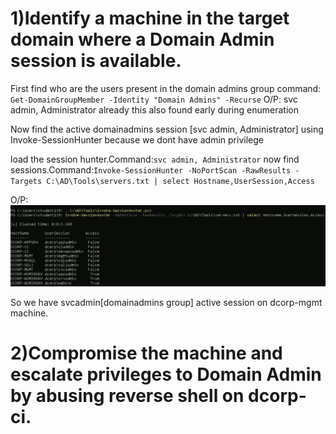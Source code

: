 # **1)Identify a machine in the target domain where a Domain Admin session is available.**

First find who are the users present in the domain admins group
command:``` Get-DomainGroupMember -Identity "Domain Admins" -Recurse```
O/P:
svc admin, Administrator
already this also found early during enumeration

Now find the active domainadmins session [svc admin, Administrator] using Invoke-SessionHunter because we dont have admin privilege

load the session hunter.Command:```svc admin, Administrator```
now find sessions.Command:```Invoke-SessionHunter -NoPortScan -RawResults -Targets C:\AD\Tools\servers.txt | select Hostname,UserSession,Access```

O/P:
![alt text](image-29.png)

So we have svcadmin[domainadmins group] active session on dcorp-mgmt machine.


# **2)Compromise the machine and escalate privileges to Domain Admin by abusing reverse shell on dcorp-ci.**